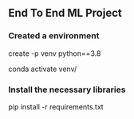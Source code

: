 ## End To End ML Project

### Created a environment

create -p venv python==3.8

conda activate venv/

### Install the necessary libraries
pip install -r requirements.txt
